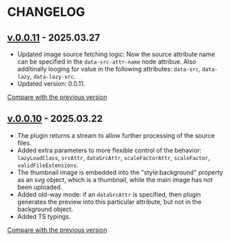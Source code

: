 <!--
 @since 2025.03.22, 06:17
 @changed 2025.03.27, 06:18
-->

# CHANGELOG

## [v.0.0.11](https://github.com/lilliputten/gulp-embed-lqip-as-background/releases/tag/v.0.0.11) - 2025.03.27

- Updated image source fetching logic: Now the source attribute name can be specified in the `data-src-attr-name` node attribue. Also additinally looging for value in the following attributes: `data-src`, `data-lazy`, `data-lazy-src`.
- Updated version: 0.0.11.

[Compare with the previous version](https://github.com/lilliputten/gulp-embed-lqip-as-background/compare/v.0.0.10...v.0.0.11)

## [v.0.0.10](https://github.com/lilliputten/gulp-embed-lqip-as-background/releases/tag/v.0.0.10) - 2025.03.22

- The plugin returns a stream to allow further processing of the source files.
- Added extra parameters to more flexible control of the behavior: `lazyLoadClass`, `srcAttr`, `dataSrcAttr`, `scaleFactorAttr`, `scaleFactor`, `validFileExtensions`.
- The thumbnail image is embedded into the "style:background" property as an svg object, which is a thumbnail, while the main image has not been uploaded.
- Added old-way mode: if an `dataSrcAttr` is specified, then plugin generates the preview into this particular attribute, but not in the background object.
- Added TS typings.

[Compare with the previous version](https://github.com/lilliputten/gulp-embed-lqip-as-background/compare/v.0.0.8...v.0.0.10)
